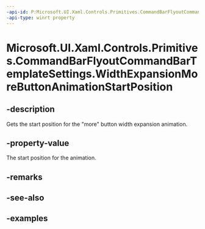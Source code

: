 ```yaml
---
-api-id: P:Microsoft.UI.Xaml.Controls.Primitives.CommandBarFlyoutCommandBarTemplateSettings.WidthExpansionMoreButtonAnimationStartPosition
-api-type: winrt property
---
```

<!-- Property syntax.
public double WidthExpansionMoreButtonAnimationStartPosition { get; }
-->

# Microsoft.UI.Xaml.Controls.Primitives.CommandBarFlyoutCommandBarTemplateSettings.WidthExpansionMoreButtonAnimationStartPosition


## -description

Gets the start position for the "more" button width expansion animation.


## -property-value

The start position for the animation.


## -remarks


## -see-also


## -examples


